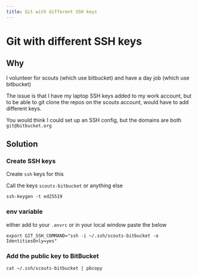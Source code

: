 ```yaml
---
title: Git with different SSH keys
---
```


# Git with different SSH keys

## Why

I volunteer for scouts (which use bitbucket) and have a day job (which use bitbucket)

The issue is that I have my laptop SSH keys added to my work account, but to be able to git clone the repos on the scouts account,
would have to add different keys.

You would think I could set up an SSH config, but the domains are both `git@bitbucket.org`

## Solution

### Create SSH keys

Create `ssh` keys for this

Call the keys `scouts-bitbucket` or anything else
```shell
ssh-keygen -t ed25519
```

### env variable

either add to your `.envrc` or in your local window paste the below

```shell
export GIT_SSH_COMMAND="ssh -i ~/.ssh/scouts-bitbucket -o IdentitiesOnly=yes"
```

### Add the public key to BitBucket

```shell
cat ~/.ssh/scouts-bitbucket | pbcopy
```
